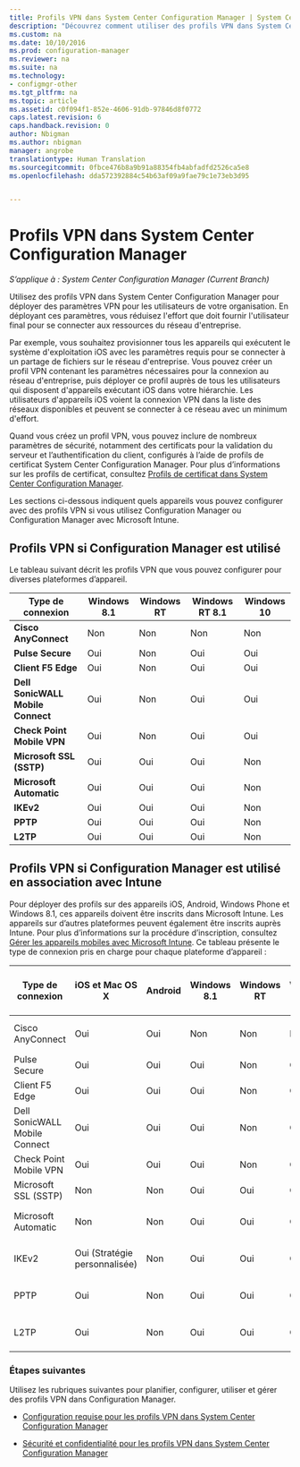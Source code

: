 ```yaml
---
title: Profils VPN dans System Center Configuration Manager | System Center Configuration Manager
description: "Découvrez comment utiliser des profils VPN dans System Center Configuration Manager pour déployer des paramètres VPN pour les utilisateurs de votre organisation."
ms.custom: na
ms.date: 10/10/2016
ms.prod: configuration-manager
ms.reviewer: na
ms.suite: na
ms.technology:
- configmgr-other
ms.tgt_pltfrm: na
ms.topic: article
ms.assetid: c0f094f1-852e-4606-91db-97846d8f0772
caps.latest.revision: 6
caps.handback.revision: 0
author: Nbigman
ms.author: nbigman
manager: angrobe
translationtype: Human Translation
ms.sourcegitcommit: 0fbce476b8a9b91a88354fb4abfadfd2526ca5e8
ms.openlocfilehash: dda572392884c54b63af09a9fae79c1e73eb3d95


---
```

# <a name="vpn-profiles-in-system-center-configuration-manager"></a>Profils VPN dans System Center Configuration Manager

*S’applique à : System Center Configuration Manager (Current Branch)*


Utilisez des profils VPN dans System Center Configuration Manager pour déployer des paramètres VPN pour les utilisateurs de votre organisation. En déployant ces paramètres, vous réduisez l'effort que doit fournir l'utilisateur final pour se connecter aux ressources du réseau d'entreprise.  

 Par exemple, vous souhaitez provisionner tous les appareils qui exécutent le système d'exploitation iOS avec les paramètres requis pour se connecter à un partage de fichiers sur le réseau d'entreprise. Vous pouvez créer un profil VPN contenant les paramètres nécessaires pour la connexion au réseau d'entreprise, puis déployer ce profil auprès de tous les utilisateurs qui disposent d'appareils exécutant iOS dans votre hiérarchie. Les utilisateurs d'appareils iOS voient la connexion VPN dans la liste des réseaux disponibles et peuvent se connecter à ce réseau avec un minimum d'effort.  

 Quand vous créez un profil VPN, vous pouvez inclure de nombreux paramètres de sécurité, notamment des certificats pour la validation du serveur et l’authentification du client, configurés à l’aide de profils de certificat System Center Configuration Manager. Pour plus d’informations sur les profils de certificat, consultez [Profils de certificat dans System Center Configuration Manager](introduction-to-certificate-profiles.md).  

 Les sections ci-dessous indiquent quels appareils vous pouvez configurer avec des profils VPN si vous utilisez Configuration Manager ou Configuration Manager avec Microsoft Intune.  

## <a name="vpn-profiles-when-using-configuration-manager"></a>Profils VPN si Configuration Manager est utilisé  
 Le tableau suivant décrit les profils VPN que vous pouvez configurer pour diverses plateformes d’appareil.  

|Type de connexion|Windows 8.1|Windows RT|Windows RT 8.1|Windows 10|  
|---------------------|-----------------|----------------|--------------------|----------------|  
|**Cisco AnyConnect**|Non|Non|Non|Non|  
|**Pulse Secure**|Oui|Non|Oui|Oui|  
|**Client F5 Edge**|Oui|Non|Oui|Oui|  
|**Dell SonicWALL Mobile Connect**|Oui|Non|Oui|Oui|  
|**Check Point Mobile VPN**|Oui|Non|Oui|Oui|  
|**Microsoft SSL (SSTP)**|Oui|Oui|Oui|Non|  
|**Microsoft Automatic**|Oui|Oui|Oui|Non|  
|**IKEv2**|Oui|Oui|Oui|Non|  
|**PPTP**|Oui|Oui|Oui|Non|  
|**L2TP**|Oui|Oui|Oui|Non|  

## <a name="vpn-profiles-when-using-configuration-manager-together-with-intune"></a>Profils VPN si Configuration Manager est utilisé en association avec Intune  
 Pour déployer des profils sur des appareils iOS, Android, Windows Phone et Windows 8.1, ces appareils doivent être inscrits dans Microsoft Intune. Les appareils sur d’autres plateformes peuvent également être inscrits auprès Intune. Pour plus d’informations sur la procédure d’inscription, consultez [Gérer les appareils mobiles avec Microsoft Intune](https://technet.microsoft.com/en-us/library/dn646962.aspx). Ce tableau présente le type de connexion pris en charge pour chaque plateforme d’appareil :  

|Type de connexion|iOS et Mac OS X|Android|Windows 8.1|Windows RT|Windows RT 8.1|Windows Phone 8.1|Windows 10 Desktop et Mobile|  
|---------------------|----------------------|-------------|-----------------|----------------|--------------------|-----------------------|-----------------------------------|  
|Cisco AnyConnect|Oui|Oui|Non|Non|Non|Non|Oui (OMA-URI)|  
|Pulse Secure|Oui|Oui|Oui|Non|Oui|Oui|Oui|  
|Client F5 Edge|Oui|Oui|Oui|Non|Oui|Oui|Oui|  
|Dell SonicWALL Mobile Connect|Oui|Oui|Oui|Non|Oui|Oui|Oui|  
|Check Point Mobile VPN|Oui|Oui|Oui|Non|Oui|Oui|Oui|  
|Microsoft SSL (SSTP)|Non|Non|Oui|Oui|Oui|Non|Non|  
|Microsoft Automatic|Non|Non|Oui|Oui|Oui|Non|Oui (OMA-URI)|  
|IKEv2|Oui (Stratégie personnalisée)|Non|Oui|Oui|Oui|Oui|Oui (OMA-URI)|  
|PPTP|Oui|Non|Oui|Oui|Oui|Non|Oui (OMA-URI)|  
|L2TP|Oui|Non|Oui|Oui|Oui|Non|Oui (OMA-URI)|  

### <a name="next-steps"></a>Étapes suivantes  
 Utilisez les rubriques suivantes pour planifier, configurer, utiliser et gérer des profils VPN dans Configuration Manager.  

-   [Configuration requise pour les profils VPN dans System Center Configuration Manager](../plan-design/prerequisites-for-wifi-vpn-profiles.md)  

-   [Sécurité et confidentialité pour les profils VPN dans System Center Configuration Manager](../plan-design/security-and-privacy-for-wifi-vpn-profiles.md)



<!--HONumber=Nov16_HO1-->


